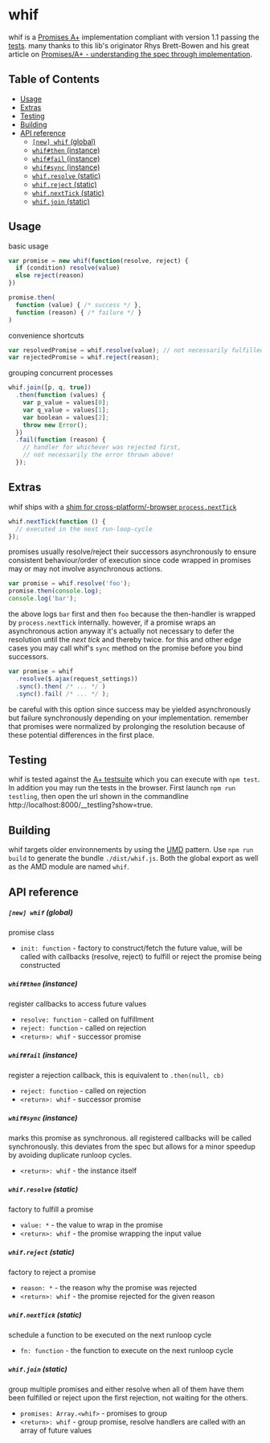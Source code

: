 
# whif
whif is a [Promises A+][3] implementation compliant with version 1.1 passing the [tests][2]. many thanks to this lib's originator Rhys Brett-Bowen and his great article on [Promises/A+ - understanding the spec through implementation][1].

[1]: http://modernjavascript.blogspot.de/2013/08/promisesa-understanding-by-doing.html
[2]: https://github.com/promises-aplus/promises-tests
[3]: http://promises-aplus.github.io/promises-spec/

## Table of Contents
<!-- MarkdownTOC -->

- [Usage](#usage)
- [Extras](#extras)
- [Testing](#testing)
- [Building](#building)
- [API reference](#api-reference)
  - [`[new] whif` \(global\)](#new-whif-global)
  - [`whif#then` \(instance\)](#whifthen-instance)
  - [`whif#fail` \(instance\)](#whiffail-instance)
  - [`whif#sync` \(instance\)](#whifsync-instance)
  - [`whif.resolve` \(static\)](#whifresolve-static)
  - [`whif.reject` \(static\)](#whifreject-static)
  - [`whif.nextTick` \(static\)](#whifnexttick-static)
  - [`whif.join` \(static\)](#whifjoin-static)

<!-- /MarkdownTOC -->

<a id="usage"></a>
## Usage

basic usage
```js
var promise = new whif(function(resolve, reject) {
  if (condition) resolve(value)
  else reject(reason)
})

promise.then(
  function (value) { /* success */ },
  function (reason) { /* failure */ }
)
```

convenience shortcuts
```js
var resolvedPromise = whif.resolve(value); // not necessarily fulfilled!
var rejectedPromise = whif.reject(reason);
```

grouping concurrent processes
```js
whif.join([p, q, true])
  .then(function (values) {
    var p_value = values[0];
    var q_value = values[1];
    var boolean = values[2];
    throw new Error();
  })
  .fail(function (reason) {
    // handler for whichever was rejected first,
    // not necessarily the error thrown above!
  });
```

<a id="extras"></a>
## Extras
whif ships with a [shim for cross-platform/-browser `process.nextTick`](https://gist.github.com/espretto/ec79d6d0fc7a898b92b1) 
```js
whif.nextTick(function () {
  // executed in the next run-loop-cycle
});
```

promises usually resolve/reject their successors asynchronously to ensure consistent behaviour/order of execution since code wrapped in promises may or may not involve asynchronous actions.
```js
var promise = whif.resolve('foo');
promise.then(console.log);
console.log('bar');
```
the above logs `bar` first and then `foo` because the then-handler is wrapped by `process.nextTick` internally. however, if a promise wraps an asynchronous action anyway it's actually not necessary to defer the resolution until the _next tick_ and thereby twice. for this and other edge cases you may call whif's `sync` method on the promise before you bind successors.
```js
var promise = whif
  .resolve($.ajax(request_settings))
  .sync().then( /* ... */ )
  .sync().fail( /* ... */ );
```
be careful with this option since success may be yielded asynchronously but failure synchronously depending on your implementation. remember that promises were normalized by prolonging the resolution because of these potential differences in the first place.

<a id="testing"></a>
## Testing
whif is tested against the [A+ testsuite](https://github.com/promises-aplus/promises-tests) which you can execute with `npm test`. In addition you may run the tests in the browser. First launch `npm run testling`, then open the url shown in the commandline http://localhost:8000/__testling?show=true.

<a id="building"></a>
## Building
whif targets older environnements by using the [UMD](https://github.com/umdjs/umd) pattern. Use `npm run build` to generate the bundle `./dist/whif.js`. Both the global export as well as the AMD module are named `whif`.

<a id="api-reference"></a>
## API reference
<a id="new-whif-global"></a>
##### `[new] whif` (global)
promise class

- `init: function` - factory to construct/fetch the future value,
  will be called with callbacks (resolve, reject) to fulfill or reject
  the promise being constructed


<a id="whifthen-instance"></a>
##### `whif#then` (instance)
register callbacks to access future values

- `resolve: function` - called on fulfillment
- `reject: function` - called on rejection
- `<return>: whif` - successor promise


<a id="whiffail-instance"></a>
##### `whif#fail` (instance)
register a rejection callback, this is equivalent to `.then(null, cb)`

- `reject: function` - called on rejection
- `<return>: whif` - successor promise


<a id="whifsync-instance"></a>
##### `whif#sync` (instance)
marks this promise as synchronous. all registered callbacks will be called
synchronously. this deviates from the spec but allows for a minor speedup
by avoiding duplicate runloop cycles.

- `<return>: whif` - the instance itself


<a id="whifresolve-static"></a>
##### `whif.resolve` (static)
factory to fulfill a promise

- `value: *` - the value to wrap in the promise
- `<return>: whif` - the promise wrapping the input value


<a id="whifreject-static"></a>
##### `whif.reject` (static)
factory to reject a promise

- `reason: *` - the reason why the promise was rejected
- `<return>: whif` - the promise rejected for the given reason


<a id="whifnexttick-static"></a>
##### `whif.nextTick` (static)
schedule a function to be executed on the next runloop cycle

- `fn: function` - the function to execute on the next runloop cycle


<a id="whifjoin-static"></a>
##### `whif.join` (static)
group multiple promises and either resolve when all of them have them been
fulfilled or reject upon the first rejection, not waiting for the others.

- `promises: Array.<whif>` - promises to group
- `<return>: whif` - group promise, resolve handlers are called with an array
  of future values


